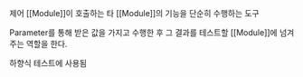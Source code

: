제어 [[Module]]이 호출하는 타 [[Module]]의 기능을 단순히 수행하는 도구

Parameter를 통해 받은 값을 가지고 수행한 후 그 결과를 테스트할 [[Module]]에 넘겨주는 역할을 한다.

하향식 테스트에 사용됨

